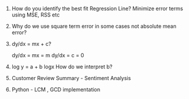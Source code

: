 1. How do you identify the best fit Regression Line?
    Minimize error terms using MSE, RSS etc

2. Why do we use square term error in some cases not absolute mean error?
  


3. dy/dx = mx + c?
   
   dy/dx = mx = m
   dy/dx = c = 0

4. log y = a + b logx
   How do we interpret b? 

5. Customer Review Summary - Sentiment Analysis

6. Python - LCM , GCD implementation







